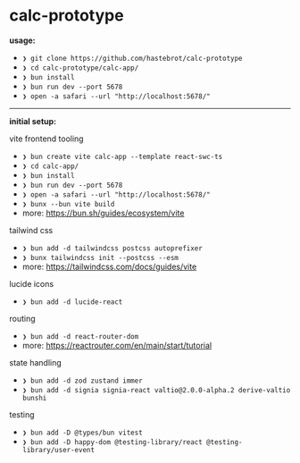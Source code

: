 # calc-prototype

**usage:**

- `❯ git clone https://github.com/hastebrot/calc-prototype`
- `❯ cd calc-prototype/calc-app/`
- `❯ bun install`
- `❯ bun run dev --port 5678`
- `❯ open -a safari --url "http://localhost:5678/"`

---

**initial setup:**

vite frontend tooling

- `❯ bun create vite calc-app --template react-swc-ts`
- `❯ cd calc-app/`
- `❯ bun install`
- `❯ bun run dev --port 5678`
- `❯ open -a safari --url "http://localhost:5678/"`
- `❯ bunx --bun vite build`
- more: https://bun.sh/guides/ecosystem/vite

tailwind css

- `❯ bun add -d tailwindcss postcss autoprefixer`
- `❯ bunx tailwindcss init --postcss --esm`
- more: https://tailwindcss.com/docs/guides/vite

lucide icons

- `❯ bun add -d lucide-react`

routing

- `❯ bun add -d react-router-dom`
- more: https://reactrouter.com/en/main/start/tutorial

state handling

- `❯ bun add -d zod zustand immer`
- `❯ bun add -d signia signia-react valtio@2.0.0-alpha.2 derive-valtio bunshi`

testing

- `❯ bun add -D @types/bun vitest`
- `❯ bun add -D happy-dom @testing-library/react @testing-library/user-event`
